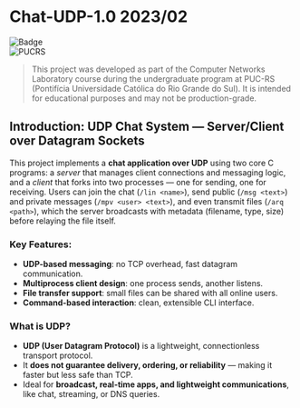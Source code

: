 # Chat-UDP-1.0 2023/02

![Badge](https://img.shields.io/badge/Purpose-Educational-blue?style=for-the-badge&logo=academia) \
![PUCRS](https://img.shields.io/badge/Made%20at-PUCRS-blue?style=flat-square&logo=bookstack&logoColor=white)


> This project was developed as part of the Computer Networks Laboratory course during the undergraduate program at PUC-RS (Pontifícia Universidade Católica do Rio Grande do Sul). It is intended for educational purposes and may not be production-grade.

## Introduction: UDP Chat System — Server/Client over Datagram Sockets

This project implements a **chat application over UDP** using two core C programs: a *server* that manages client connections and messaging logic, and a *client* that forks into two processes — one for sending, one for receiving. Users can join the chat (`/lin <name>`), send public (`/msg <text>`) and private messages (`/mpv <user> <text>`), and even transmit files (`/arq <path>`), which the server broadcasts with metadata (filename, type, size) before relaying the file itself.

### Key Features:

* **UDP-based messaging**: no TCP overhead, fast datagram communication.
* **Multiprocess client design**: one process sends, another listens.
* **File transfer support**: small files can be shared with all online users.
* **Command-based interaction**: clean, extensible CLI interface.

### What is UDP?

* **UDP (User Datagram Protocol)** is a lightweight, connectionless transport protocol.
* It **does not guarantee delivery, ordering, or reliability** — making it faster but less safe than TCP.
* Ideal for **broadcast, real-time apps, and lightweight communications**, like chat, streaming, or DNS queries.

